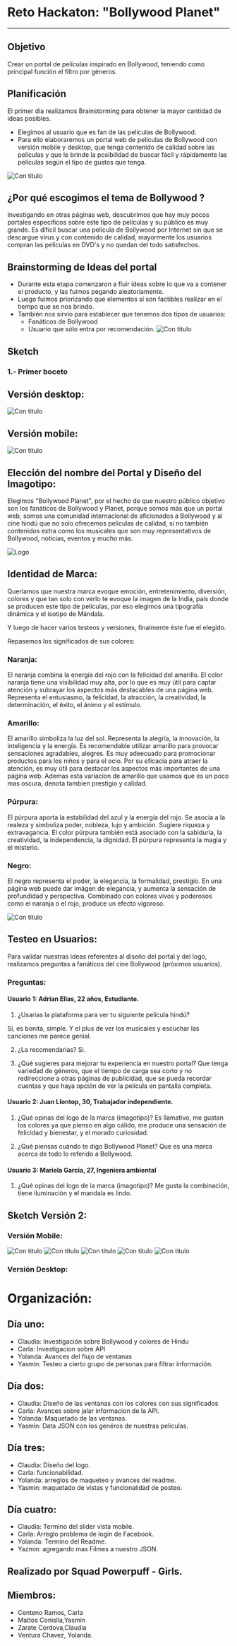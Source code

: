 # Reto Hackaton: "Bollywood Planet"
---

## Objetivo

Crear un portal de películas inspirado en Bollywood, teniendo como principal función el filtro por géneros.

## Planificación 
El primer día realizamos Brainstorming para obtener la mayor cantidad de ideas posibles.
* Elegimos al usuario que es fan de las películas de Bollywood.
* Para ello elaboraremos un portal web de películas de Bollywood con versión mobile y desktop, que tenga contenido de calidad sobre las películas y que le brinde la posibilidad de buscar fácil y rápidamente las películas según el tipo de gustos que tenga.

![Con titulo](assets/docs/idea1.jpg "titulo")

## ¿Por qué escogimos el tema de Bollywood ?
Investigando en otras páginas web, descubrimos que hay muy pocos portales específicos sobre este tipo de películas y su público es muy grande. Es díficil buscar una película de Bollywood por Internet sin que se descargue virus y con contenido de calidad, mayormente los usuarios compran las películas en DVD's y no quedan del todo satisfechos.

## Brainstorming de Ideas del portal
* Durante esta etapa comenzaron a fluir ideas sobre lo que va a contener el producto, y las fuimos pegando aleatoriamente.
* Luego fuimos priorizando que elementos sí son  factibles realizar en el tiempo que se nos brindo.
* También nos sirvio para establecer que tenemos dos tipos de usuarios:
  * Fanáticos de Bollywood
  * Usuario que sólo entra por recomendación.
![Con titulo](assets/docs/idea4.jpg "titulo")
## Sketch

### 1.- Primer boceto 
## Versión desktop:

![Con titulo](assets/docs/vista2.jpg "titulo")

## Versión mobile:
![Con titulo](assets/docs/mobile6.jpg "titulo")


## Elección del nombre del Portal y Diseño del Imagotipo:

Elegimos "Bollywood Planet", por el hecho de que nuestro público objetivo son los fanáticos de Bollywood y Planet, porque somos más que un portal web, somos una comunidad internacional de aficionados a Bollywood y al cine hindú que no solo ofrecemos peliculas de calidad, si no también contenidos extra como los musicales que son muy representativos de Bollywood, noticias, eventos y mucho más. 

![Logo](assets/images/logo_BP.png "titulo")

## Identidad de Marca:

Queríamos que nuestra marca evoque emoción, entretenimiento, diversión, colores y que tan solo con verlo te evoque la imagen de la India, país donde se producen este tipo de películas, por eso elegimos una tipografía dinámica y el isotipo de Mándala.

Y luego de hacer varios testeos y versiones, finalmente éste fue el elegido.

Repasemos los significados de sus colores:

### Naranja:
El naranja combina la energía del rojo con la felicidad del amarillo.
El color naranja tiene una visibilidad muy alta, por lo que es muy útil para captar atención y subrayar los aspectos más destacables de una página web.
Representa el entusiasmo, la felicidad, la atracción, la creatividad, la determinación, el éxito, el ánimo y el estímulo.

### Amarillo: 
El amarillo simboliza la luz del sol. Representa la alegría, la innovación, la inteligencia y la energía.
Es recomendable utilizar amarillo para provocar sensaciones agradables, alegres. Es muy adeecuado para promocionar productos para los niños y para el ocio.
Por su eficacia para atraer la atención, es muy útil para destacar los aspectos más importantes de una página web.
Ademas esta variacion de amarillo que usamos que es un poco mas oscura, denota tambien prestigio y calidad.

### Púrpura:
El púrpura aporta la estabilidad del azul y la energía del rojo.
Se asocia a la realeza y simboliza poder, nobleza, lujo y ambición. Sugiere riqueza y extravagancia.
El color púrpura también está asociado con la sabiduría, la creatividad, la independencia, la dignidad.
El púrpura representa la magia y el misterio.

### Negro: 
El negro representa el poder, la elegancia, la formalidad, prestigio.
En una página web puede dar imágen de elegancia, y aumenta la sensación de profundidad y perspectiva. 
Combinado con colores vivos y poderosos como el naranja o el rojo, produce un efecto vigoroso.

![Con titulo](assets/docs/color-negro.jpg "titulo")

## Testeo en Usuarios:

Para validar nuestras ideas referentes al diseño del portal y del logo, realizamos preguntas a fanáticos del cine Bollywood (próximos usuarios).

### Preguntas:

#### Usuario 1: Adrian Elias, 22 años, Estudiante.

1. ¿Usarias la plataforma para ver tu siguiente película hindú?

Si, es bonita, simple. Y el plus de ver los musicales y escuchar las canciones me parece genial.

2. ¿La recomendarias?
Si.

3. ¿Qué sugieres para mejorar tu experiencia en nuestro portal?
Que tenga variedad de géneros, que el tiempo de carga sea corto y no redireccione a otras páginas de publicidad, que se pueda recordar cuentas y que haya opción de ver la película en pantalla completa.

#### Usuario 2: Juan Llontop, 30, Trabajador independiente.

1. ¿Qué opinas del logo de la marca (imagotipo)?
Es llamativo, me gustan los colores ya que pienso en algo cálido, me produce una sensación de felicidad y bienestar, y el morado curiosidad.

2. ¿Qué piensas cuándo te digo Bollywood Planet?
Que es una marca acerca de todo lo referido a Bollywood.

#### Usuario 3: Mariela García, 27, Ingeniera ambiental

1. ¿Qué opinas del logo de la marca (imagotipo)?
Me gusta la combinación, tiene iluminación y el mandala es lindo.

## Sketch Versión 2: 

### Versión Mobile:

![Con titulo](assets/docs/favoritos.png "titulo")
![Con titulo](assets/docs/generos.png "titulo")
![Con titulo](assets/docs/home.png "titulo")
![Con titulo](assets/docs/login.png "titulo")
![Con titulo](assets/docs/pelicula.png "titulo")

### Versión Desktop:





# Organización:
## Día uno: 
* Claudia: Investigación sobre Bollywood y colores de Hindu
* Carla: Investigacion sobre API 
* Yolanda: Avances del flujo de ventanas
* Yasmin: Testeo a cierto grupo de personas para filtrar información.
## Día dos:
* Claudia: Diseño de las ventanas con los colores con sus significados
* Carla: Avances sobre jalar informacion de la API.
* Yolanda: Maquetado de las ventanas.
* Yasmin: Data JSON con los genéros de nuestras peliculas.
## Día tres:
* Claudia: Diseño del logo.
* Carla: funcionabilidad.
* Yolanda: arreglos de maqueteo y avances del readme.
* Yasmin: maquetado de vistas y funcionalidad de posteo.
## Día cuatro:
* Claudia: Termino del slider vista mobile.
* Carla: Arreglo problema de login de Facebook.
* Yolanda: Termino del Readme.
* Yazmin: agregando mas Filmes a nuestro JSON.


## Realizado por Squad Powerpuff - Girls.
## Miembros: 
* Centeno Ramos, Carla
* Mattos Conislla,Yasmin
* Zarate Cordova,Claudia
* Ventura Chavez, Yolanda.

